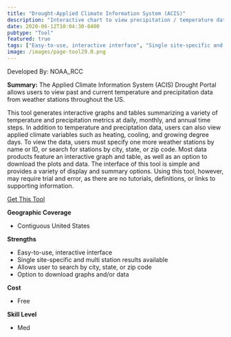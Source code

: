 ```yaml
---
title: "Drought-Applied Climate Information System (ACIS)"
description: "Interactive chart to view precipitation / temperature data for stations across the U.S."
date: 2020-06-12T10:04:30-0400
pubtype: "Tool"
featured: true
tags: ["Easy-to-use, interactive interface", "Single site-specific and multi station results available", "Allows user to search by city, state, or zip code", "Option to download graphs and/or data"]
image: /images/page-tool29.0.png
---
```

Developed By: NOAA_RCC

**Summary:** The Applied Climate Information System (ACIS) Drought Portal allows users to view past and current temperature and precipitation data from weather stations throughout the US. 

This tool generates interactive graphs and tables summarizing a variety of temperature and precipitation metrics at daily, monthly, and annual time steps. In addition to temperature and preciptation data, users can also view applied climate variables such as heating, cooling, and growing degree days. To view the data, users must specify one more weather stations by name or ID, or search for stations by city, state, or zip code. Most data products feature an interactive graph and table, as well as an option to download the plots and data. The interface of this tool is simple and provides a variety of display and summary options. Using this tool, however, may require trial and error, as there are no tutorials, definitions, or links to supporting information.

<a href="http://drought.rcc-acis.org/" target="_blank">Get This Tool</a>

__**Geographic Coverage**__
- Contiguous United States

__**Strengths**__
-  Easy-to-use, interactive interface
-  Single site-specific and multi station results available
-  Allows user to search by city, state, or zip code
-   Option to download graphs and/or data

__**Cost**__
- Free

__**Skill Level**__
- Med
